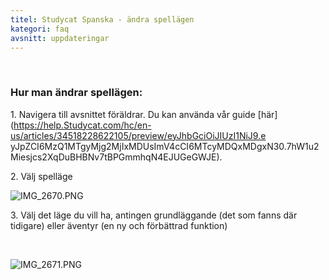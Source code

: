 ```yaml
---
titel: Studycat Spanska - ändra spellägen
kategori: faq
avsnitt: uppdateringar
---
```

 


### **Hur man ändrar spellägen:**


1\. Navigera till avsnittet föräldrar. Du kan använda vår guide [här](https://help.Studycat.com/hc/en-us/articles/34518228622105/preview/eyJhbGciOiJIUzI1NiJ9.e yJpZCI6MzQ1MTgyMjg2MjIxMDUsImV4cCI6MTcyMDQxMDgxN30.7hW1u2Miesjcs2XqDuBHBNv7tBPGmmhqN4EJUGeGWJE).


2\. Välj spelläge


  
![IMG_2670.PNG](https://help.Studycat.com/hc/article_attachments/34771475427225)


3\. Välj det läge du vill ha, antingen grundläggande (det som fanns där tidigare) eller äventyr (en ny och förbättrad funktion)


 


![IMG_2671.PNG](https://help.Studycat.com/hc/article_attachments/34771498307353)